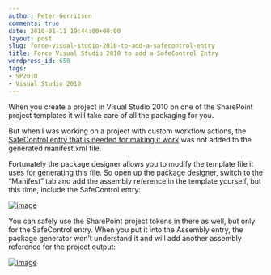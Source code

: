 ```yaml
---
author: Peter Gerritsen
comments: true
date: 2010-01-11 19:44:00+00:00
layout: post
slug: force-visual-studio-2010-to-add-a-safecontrol-entry
title: Force Visual Studio 2010 to add a SafeControl Entry
wordpress_id: 650
tags:
- SP2010
- Visual Studio 2010
---
```


When you create a project in Visual Studio 2010 on one of the SharePoint project templates it will take care of all the packaging for you. 

 

But when I was working on a project with custom workflow actions, the [SafeControl entry that is needed for making it work](http://blog.petergerritsen.nl/2010/01/11/getting-custom-workflow-activities-into-sharepoint-designer-2010/) was not added to the generated manifest.xml file. 

 

Fortunately the package designer allows you to modify the template file it uses for generating this file. So open up the package designer, switch to the “Manifest” tab and add the assembly reference in the template yourself, but this time, include the SafeControl entry: 

 

[![image](/images/oldimage_thumb9.png)](/images/oldimage_2.png)

 

You can safely use the SharePoint project tokens in there as well, but only for the SafeControl entry. When you put it into the Assembly entry, the package generator won’t understand it and will add another assembly reference for the project output:

 

[![image](/images/oldimage_thumb_1.png)](/images/oldimage_4.png)
